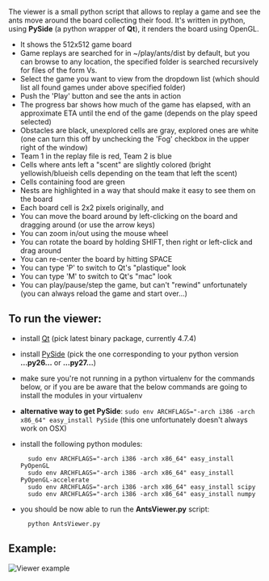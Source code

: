 The viewer is a small python script that allows to replay a game and see the ants move around the board collecting their food.
It's written in python, using **PySide** (a python wrapper of **Qt**), it renders the board using OpenGL.

- It shows the 512x512 game board
- Game replays are searched for in ~/play/ants/dist by default, but you can browse to any location, the specified folder is searched recursively for files of the form <player>Vs<player>.<number>
- Select the game you want to view from the dropdown list (which should list all found games under above specified folder)
- Push the 'Play' button and see the ants in action
- The progress bar shows how much of the game has elapsed, with an approximate ETA until the end of the game (depends on the play speed selected)
- Obstacles are black, unexplored cells are gray, explored ones are white (one can turn this off by unchecking the 'Fog' checkbox in the upper right of the window)
- Team 1 in the replay file is red, Team 2 is blue
- Cells where ants left a "scent" are slightly colored (bright yellowish/blueish cells depending on the team that left the scent)
- Cells containing food are green
- Nests are highlighted in a way that should make it easy to see them on the board
- Each board cell is 2x2 pixels originally, and
- You can move the board around by left-clicking on the board and dragging around (or use the arrow keys)
- You can zoom in/out using the mouse wheel
- You can rotate the board by holding SHIFT, then right or left-click and drag around
- You can re-center the board by hitting SPACE
- You can type 'P' to switch to Qt's "plastique" look
- You can type 'M' to switch to Qt's "mac" look
- You can play/pause/step the game, but can't "rewind" unfortunately (you can always reload the game and start over...)

To run the viewer:
------------------
- install [Qt](http://qt.nokia.com/downloads/qt-for-open-source-cpp-development-on-mac-os-x/) (pick latest binary package, currently 4.7.4)
- install [PySide](http://developer.qt.nokia.com/wiki/PySide_Binaries_MacOSX) (pick the one corresponding to your python version **...py26...** or **...py27...**)
- make sure you're not running in a python virtualenv for the commands below, or if you are be aware that the below commands are going to install the modules in your virtualenv
- **alternative way to get PySide**: `sudo env ARCHFLAGS="-arch i386 -arch x86_64" easy_install PySide` (this one unfortunately doesn't always work on OSX)
- install the following python modules:

		sudo env ARCHFLAGS="-arch i386 -arch x86_64" easy_install PyOpenGL
		sudo env ARCHFLAGS="-arch i386 -arch x86_64" easy_install PyOpenGL-accelerate
		sudo env ARCHFLAGS="-arch i386 -arch x86_64" easy_install scipy
		sudo env ARCHFLAGS="-arch i386 -arch x86_64" easy_install numpy

- you should be now able to run the **AntsViewer.py** script:

		python AntsViewer.py

Example:
--------

![Viewer example](TopCoderAnts/raw/master/viewer/viewer.png)

